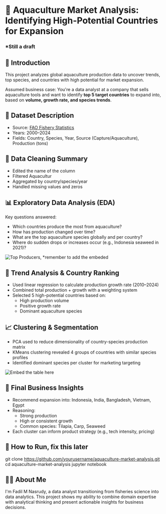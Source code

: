 # 🌊 Aquaculture Market Analysis: Identifying High-Potential Countries for Expansion

### *Still a draft

## 📖 Introduction
This project analyzes global aquaculture production data to uncover trends, top species, and countries with high potential for market expansion. 

Assumed business case: You're a data analyst at a company that sells aquaculture tools and want to identify **top 5 target countries** to expand into, based on **volume, growth rate, and species trends**.

## 📂 Dataset Description
- Source: [FAO Fishery Statistics](https://www.fao.org/fishery/statistics-query/en/global_production/global_production_quantity)
- Years: 2000–2024
- Fields: Country, Species, Year, Source (Capture/Aquaculture), Production (tons)

## 🧼 Data Cleaning Summary
- Edited the name of the column
- Filtered Aquacultur
- Aggregated by country/species/year
- Handled missing values and zeros

## 📊 Exploratory Data Analysis (EDA)
Key questions answered:
- Which countries produce the most from aquaculture?
- How has production changed over time?
- What are the top aquaculture species globally and per country?
- Where do sudden drops or increases occur (e.g., Indonesia seaweed in 2021)?

![Top Producers, *remember to add the embeded](visuals/top_producers.png)

## 🔬 Trend Analysis & Country Ranking
- Used linear regression to calculate production growth rate (2010–2024)
- Combined total production + growth with a weighting system
- Selected 5 high-potential countries based on:
   - High production volume
   - Positive growth rate
   - Dominant aquaculture species

## 📈 Clustering & Segmentation
- PCA used to reduce dimensionality of country-species production matrix
- KMeans clustering revealed 4 groups of countries with similar species profiles
- Identified dominant species per cluster for marketing targeting

![Embed the table here](visuals/top_producers.png)

## 🧠 Final Business Insights
- Recommend expansion into: Indonesia, India, Bangladesh, Vietnam, Egypt
- Reasoning:
   - Strong production
   - High or consistent growth
   - Common species: Tilapia, Carp, Seaweed
- Each cluster can inform product strategy (e.g., tech intensity, pricing)

## 🚀 How to Run, fix this later
git clone https://github.com/yourusername/aquaculture-market-analysis.git
cd aquaculture-market-analysis
jupyter notebook

## 🙋‍♂️ About Me
I'm Fadil M Nasrudy, a data analyst transitioning from fisheries science into data analytics. This project shows my ability to combine domain expertise with analytical thinking and present actionable insights for business decisions.







